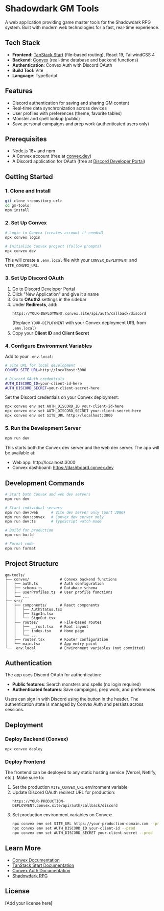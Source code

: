 # Shadowdark GM Tools

A web application providing game master tools for the Shadowdark RPG system. Built with modern web technologies for a fast, real-time experience.

## Tech Stack

- **Frontend**: [TanStack Start](https://tanstack.com/start) (file-based routing), React 19, TailwindCSS 4
- **Backend**: [Convex](https://convex.dev) (real-time database and backend functions)
- **Authentication**: Convex Auth with Discord OAuth
- **Build Tool**: Vite
- **Language**: TypeScript

## Features

- Discord authentication for saving and sharing GM content
- Real-time data synchronization across devices
- User profiles with preferences (theme, favorite tables)
- Monster and spell lookup (public)
- Save personal campaigns and prep work (authenticated users only)

## Prerequisites

- Node.js 18+ and npm
- A Convex account (free at [convex.dev](https://convex.dev))
- A Discord application for OAuth (free at [Discord Developer Portal](https://discord.com/developers/applications))

## Getting Started

### 1. Clone and Install

```bash
git clone <repository-url>
cd gm-tools
npm install
```

### 2. Set Up Convex

```bash
# Login to Convex (creates account if needed)
npx convex login

# Initialize Convex project (follow prompts)
npx convex dev
```

This will create a `.env.local` file with your `CONVEX_DEPLOYMENT` and `VITE_CONVEX_URL`.

### 3. Set Up Discord OAuth

1. Go to [Discord Developer Portal](https://discord.com/developers/applications)
2. Click "New Application" and give it a name
3. Go to **OAuth2** settings in the sidebar
4. Under **Redirects**, add:
   ```
   https://YOUR-DEPLOYMENT.convex.site/api/auth/callback/discord
   ```
   (Replace `YOUR-DEPLOYMENT` with your Convex deployment URL from `.env.local`)
5. Copy your **Client ID** and **Client Secret**

### 4. Configure Environment Variables

Add to your `.env.local`:

```bash
# Site URL for local development
CONVEX_SITE_URL=http://localhost:3000

# Discord OAuth credentials
AUTH_DISCORD_ID=your-client-id-here
AUTH_DISCORD_SECRET=your-client-secret-here
```

Set the Discord credentials on your Convex deployment:

```bash
npx convex env set AUTH_DISCORD_ID your-client-id-here
npx convex env set AUTH_DISCORD_SECRET your-client-secret-here
npx convex env set SITE_URL http://localhost:3000
```

### 5. Run the Development Server

```bash
npm run dev
```

This starts both the Convex dev server and the web dev server. The app will be available at:

- Web app: http://localhost:3000
- Convex dashboard: https://dashboard.convex.dev

## Development Commands

```bash
# Start both Convex and web dev servers
npm run dev

# Start individual servers
npm run dev:web      # Vite dev server only (port 3000)
npm run dev:convex   # Convex dev server only
npm run dev:ts       # TypeScript watch mode

# Build for production
npm run build

# Format code
npm run format
```

## Project Structure

```
gm-tools/
├── convex/              # Convex backend functions
│   ├── auth.ts          # Auth configuration
│   ├── schema.ts        # Database schema
│   ├── userProfiles.ts  # User profile functions
│   └── ...
├── src/
│   ├── components/      # React components
│   │   ├── AuthStatus.tsx
│   │   ├── SignIn.tsx
│   │   └── SignOut.tsx
│   ├── routes/          # File-based routes
│   │   ├── __root.tsx   # Root layout
│   │   ├── index.tsx    # Home page
│   │   └── ...
│   ├── router.tsx       # Router configuration
│   └── main.tsx         # App entry point
└── .env.local           # Environment variables (not committed)
```

## Authentication

The app uses Discord OAuth for authentication:

- **Public features**: Search monsters and spells (no login required)
- **Authenticated features**: Save campaigns, prep work, and preferences

Users can sign in with Discord using the button in the header. The authentication state is managed by Convex Auth and persists across sessions.

## Deployment

### Deploy Backend (Convex)

```bash
npx convex deploy
```

### Deploy Frontend

The frontend can be deployed to any static hosting service (Vercel, Netlify, etc.). Make sure to:

1. Set the production `VITE_CONVEX_URL` environment variable
2. Update Discord OAuth redirect URL for production:
   ```
   https://YOUR-PRODUCTION-DEPLOYMENT.convex.site/api/auth/callback/discord
   ```
3. Set production environment variables on Convex:
   ```bash
   npx convex env set SITE_URL https://your-production-domain.com --prod
   npx convex env set AUTH_DISCORD_ID your-client-id --prod
   npx convex env set AUTH_DISCORD_SECRET your-client-secret --prod
   ```

## Learn More

- [Convex Documentation](https://docs.convex.dev)
- [TanStack Start Documentation](https://tanstack.com/start)
- [Convex Auth Documentation](https://labs.convex.dev/auth)
- [Shadowdark RPG](https://www.thearcanelibrary.com/pages/shadowdark)

## License

[Add your license here]
